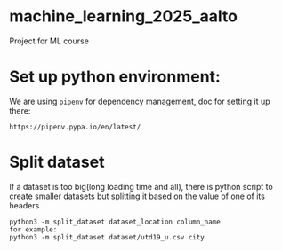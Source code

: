 # machine_learning_2025_aalto
Project for ML course

# Set up python environment:

We are using `pipenv` for dependency management, doc for setting it up there:
```
https://pipenv.pypa.io/en/latest/
```

# Split dataset

If a dataset is too big(long loading time and all), there is python script to create smaller datasets but splitting it based on the value of one of its headers

```
python3 -m split_dataset dataset_location column_name
for example:
python3 -m split_dataset dataset/utd19_u.csv city
```
